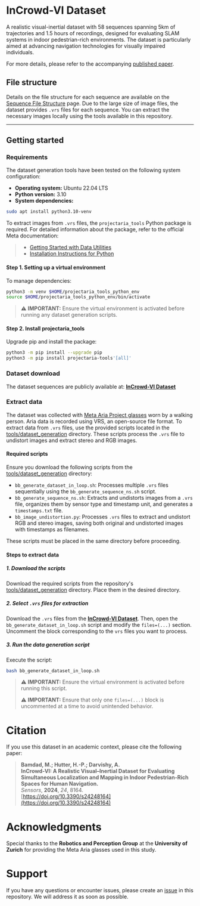 # InCrowd-VI Dataset
A realistic visual-inertial dataset with 58 sequences spanning 5km of trajectories and 1.5 hours of recordings, designed for evaluating SLAM systems in indoor pedestrian-rich environments. The dataset is particularly aimed at advancing navigation technologies for visually impaired individuals.

For more details, please refer to the accompanying [published paper](https://doi.org/10.3390/s24248164).

## File structure

Details on the file structure for each sequence are available on the [Sequence File Structure](https://github.com/banafshebamdad/InCrowd-VI/wiki/Sequence-File-Structure) page. Due to the large size of image files, the dataset provides `.vrs` files for each sequence. You can extract the necessary images locally using the tools available in this repository. 

---

## Getting started

### Requirements

The dataset generation tools have been tested on the following system configuration:

- **Operating system:** Ubuntu 22.04 LTS
- **Python version:** 3.10
- **System dependencies:**
```bash
sudo apt install python3.10-venv
```
To extract images from `.vrs` files, the `projectaria_tools` Python package is required. For detailed information about the package, refer to the official Meta documentation:
> - [Getting Started with Data Utilities](https://facebookresearch.github.io/projectaria_tools/docs/data_utilities/getting_started)
> - [Installation Instructions for Python](https://facebookresearch.github.io/projectaria_tools/docs/data_utilities/installation/installation_python)

#### Step 1. Setting up a virtual environment

To manage dependencies:
```bash
python3 -m venv $HOME/projectaria_tools_python_env
source $HOME/projectaria_tools_python_env/bin/activate
```
> ⚠️ **IMPORTANT:** Ensure the virtual environment is activated before running any dataset generation scripts.

#### Step 2. Install projectaria_tools
Upgrade pip and install the package:
```bash
python3 -m pip install --upgrade pip
python3 -m pip install projectaria-tools'[all]'
```
### Dataset download

The dataset sequences are publicly available at: [**InCrowd-VI Dataset**](https://vault.cloudlab.zhaw.ch/vaults/InCrowd-VI/)

### Extract data
The dataset was collected with [Meta Aria Project glasses](https://www.projectaria.com/) worn by a walking person. Aria data is recorded using VRS, an open-source file format. To extract data from `.vrs` files, use the provided scripts located in the [tools/dataset_generation](https://github.com/banafshebamdad/InCrowd-VI/tree/main/tools/dataset_generation) directory. These scripts process the `.vrs` file to undistort images and extract stereo and RGB images.

#### Required scripts

Ensure you download the following scripts from the [tools/dataset_generation](https://github.com/banafshebamdad/InCrowd-VI/tree/main/tools/dataset_generation) directory:
- `bb_generate_dataset_in_loop.sh`: Processes multiple `.vrs` files sequentially using the `bb_generate_sequence_ns.sh` script.
- `bb_generate_sequence_ns.sh`: Extracts and undistorts images from a `.vrs` file, organizes them by sensor type and timestamp unit, and generates a `timestamps.txt` file.
- `bb_image_undistortion.py`: Processes `.vrs` files to extract and undistort RGB and stereo images, saving both original and undistorted images with timestamps as filenames.

These scripts must be placed in the same directory before proceeding.

#### Steps to extract data

##### 1. Download the scripts

Download the required scripts from the repository's [tools/dataset_generation](https://github.com/banafshebamdad/InCrowd-VI/tree/main/tools/dataset_generation) directory. Place them in the desired directory.

##### 2. Select `.vrs` files for extraction 
Download the `.vrs` files from the [**InCrowd-VI Dataset**](https://vault.cloudlab.zhaw.ch/vaults/InCrowd-VI/data/). Then, open the `bb_generate_dataset_in_loop.sh` script and modify the `files=(...)` section.
Uncomment the block corresponding to the `vrs` files you want to process.

##### 3. Run the data generation script

Execute the script: 
```bash
bash bb_generate_dataset_in_loop.sh
```
> ⚠️ **IMPORTANT:** Ensure the virtual environment is activated before running this script.
> 
> ⚠️ **IMPORTANT:** Ensure that only one `files=(...)` block is uncommented at a time to avoid unintended behavior.


# Citation

If you use this dataset in an academic context, please cite the following paper:

> **Bamdad, M.; Hutter, H.-P.; Darvishy, A.**  
> **InCrowd-VI: A Realistic Visual–Inertial Dataset for Evaluating Simultaneous Localization and Mapping in Indoor Pedestrian-Rich Spaces for Human Navigation.**  
> *Sensors*, **2024**, *24*, 8164.  
> [https://doi.org/10.3390/s24248164](https://doi.org/10.3390/s24248164)


# Acknowledgments

Special thanks to the **Robotics and Perception Group** at the **University of Zurich** for providing the Meta Aria glasses used in this study.

# Support

If you have any questions or encounter issues, please create an [issue](https://github.com/banafshebamdad/InCrowd-VI/issues) in this repository. We will address it as soon as possible.



